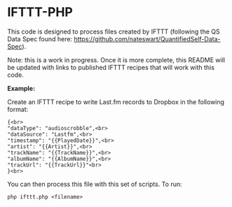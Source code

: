 # IFTTT-PHP

This code is designed to process files created by IFTTT (following the QS Data Spec found here: https://github.com/nateswart/QuantifiedSelf-Data-Spec). 


Note: this is a work in progress. Once it is more complete, this README will be updated with links to published IFTTT recipes that will work with this code.

**Example:**

Create an IFTTT recipe to write Last.fm records to Dropbox in the following format:

    {<br>
    "dataType": "audioscrobble",<br>
    "dataSource": "Lastfm",<br>
    "timestamp": "{{PlayedDate}}",<br>
    "artist": "{{Artist}}",<br>
    "trackName": "{{TrackName}}",<br>
    "albumName": "{{AlbumName}}",<br>
    "trackUrl": "{{TrackUrl}}"<br>
    }<br>

You can then process this file with this set of scripts. To run:

`php ifttt.php <filename>`


